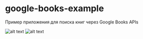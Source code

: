 # google-books-example
Пример приложения для поиска книг через Google Books APIs

![alt text](https://image.ibb.co/nOpnTF/Screenshot_2017_06_01_10_42_39.png)
![alt text](https://image.ibb.co/jmzXvv/Screenshot_2017_06_01_10_42_50.png)
